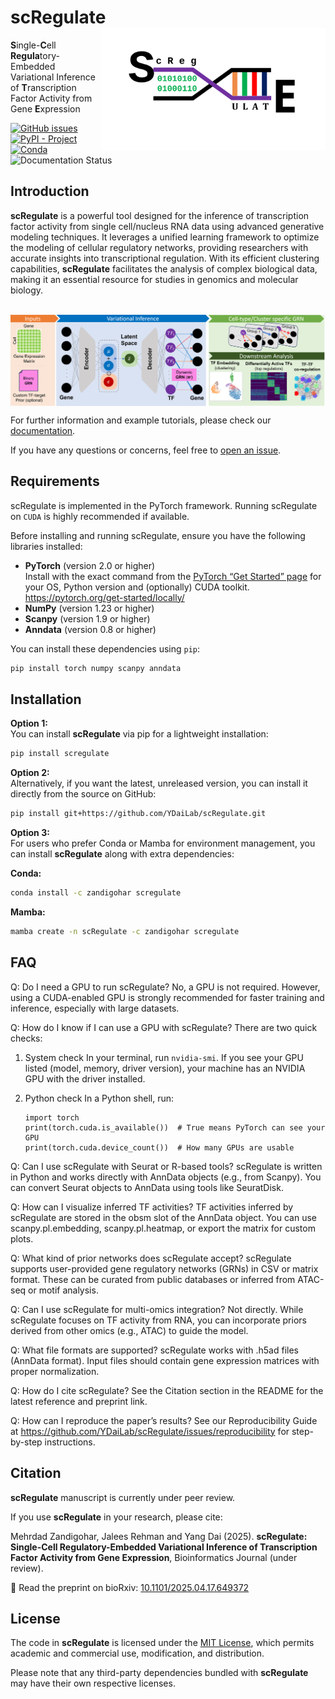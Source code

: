 # scRegulate<img src="https://raw.githubusercontent.com/YDaiLab/scRegulate/main/assets/tool_logo.svg" align="right" width="360" />
**S**ingle-**C**ell **Regula**tory-Embedded Variational Inference of **T**ranscription Factor Activity from Gene **E**xpression


[![GitHub issues](https://img.shields.io/github/issues/YDaiLab/scRegulate)](https://github.com/YDaiLab/scRegulate/issues)
[![PyPI - Project](https://img.shields.io/pypi/v/scRegulate)](https://pypi.org/project/scRegulate/)
[![Conda](https://img.shields.io/conda/dn/conda-forge/scRegulate)](https://anaconda.org/zandigohar/scregulate)
![Documentation Status](https://readthedocs.org/projects/scRegulate/badge/?version=latest)

## Introduction
**scRegulate** is a powerful tool designed for the inference of transcription factor activity from single cell/nucleus RNA data using advanced generative modeling techniques. It leverages a unified learning framework to optimize the modeling of cellular regulatory networks, providing researchers with accurate insights into transcriptional regulation. With its efficient clustering capabilities, **scRegulate** facilitates the analysis of complex biological data, making it an essential resource for studies in genomics and molecular biology.

<br>
<img src="https://raw.githubusercontent.com/YDaiLab/scRegulate/main/assets/Visual_Abstract.png" align="center" />
<br>

For further information and example tutorials, please check our [documentation](https://readthedocs.org/projects/scRegulate/badge/?version=latest).

If you have any questions or concerns, feel free to [open an issue](https://github.com/YDaiLab/scRegulate/issues).

## Requirements
scRegulate is implemented in the PyTorch framework. Running scRegulate on `CUDA` is highly recommended if available.


Before installing and running scRegulate, ensure you have the following libraries installed:
- **PyTorch** (version 2.0 or higher)  
  Install with the exact command from the [PyTorch “Get Started” page](https://pytorch.org/get-started/locally/) for your OS, Python version and (optionally) CUDA toolkit.
https://pytorch.org/get-started/locally/
- **NumPy** (version 1.23 or higher)
- **Scanpy** (version 1.9 or higher)
- **Anndata** (version 0.8 or higher)

You can install these dependencies using `pip`:

```bash
pip install torch numpy scanpy anndata
```

## Installation

**Option 1:**  
You can install **scRegulate** via pip for a lightweight installation:

```bash
pip install scregulate
```

**Option 2:**  
Alternatively, if you want the latest, unreleased version, you can install it directly from the source on GitHub:

```bash
pip install git+https://github.com/YDaiLab/scRegulate.git
```

**Option 3:**  
For users who prefer Conda or Mamba for environment management, you can install **scRegulate** along with extra dependencies:

**Conda:**
```bash
conda install -c zandigohar scregulate
```

**Mamba:**
```bash
mamba create -n scRegulate -c zandigohar scregulate
```

## FAQ

Q: Do I need a GPU to run scRegulate?
No, a GPU is not required. However, using a CUDA-enabled GPU is strongly recommended for faster training and inference, especially with large datasets.

Q: How do I know if I can use a GPU with scRegulate?
There are two quick checks:

1. System check
   In your terminal, run `nvidia-smi`. If you see your GPU listed (model, memory, driver version), your machine has an NVIDIA GPU with the driver installed.

2. Python check
   In a Python shell, run:
   ```
   import torch
   print(torch.cuda.is_available())  # True means PyTorch can see your GPU
   print(torch.cuda.device_count())  # How many GPUs are usable
   ```

Q: Can I use scRegulate with Seurat or R-based tools?
scRegulate is written in Python and works directly with AnnData objects (e.g., from Scanpy). You can convert Seurat objects to AnnData using tools like SeuratDisk.

Q: How can I visualize inferred TF activities?
TF activities inferred by scRegulate are stored in the obsm slot of the AnnData object. You can use scanpy.pl.embedding, scanpy.pl.heatmap, or export the matrix for custom plots.

Q: What kind of prior networks does scRegulate accept?
scRegulate supports user-provided gene regulatory networks (GRNs) in CSV or matrix format. These can be curated from public databases or inferred from ATAC-seq or motif analysis.

Q: Can I use scRegulate for multi-omics integration?
Not directly. While scRegulate focuses on TF activity from RNA, you can incorporate priors derived from other omics (e.g., ATAC) to guide the model.

Q: What file formats are supported?
scRegulate works with .h5ad files (AnnData format). Input files should contain gene expression matrices with proper normalization.

Q: How do I cite scRegulate?
See the Citation section in the README for the latest reference and preprint link.

Q: How can I reproduce the paper’s results?
See our Reproducibility Guide at https://github.com/YDaiLab/scRegulate/issues/reproducibility for step-by-step instructions.

## Citation

**scRegulate** manuscript is currently under peer review. 

If you use **scRegulate** in your research, please cite:

Mehrdad Zandigohar, Jalees Rehman and Yang Dai (2025). **scRegulate: Single-Cell Regulatory-Embedded Variational Inference of Transcription Factor Activity from Gene Expression**, Bioinformatics Journal (under review).

📄 Read the preprint on bioRxiv: [10.1101/2025.04.17.649372](https://doi.org/10.1101/2025.04.17.649372)


## License

The code in **scRegulate** is licensed under the [MIT License](https://opensource.org/licenses/MIT), which permits academic and commercial use, modification, and distribution. 

Please note that any third-party dependencies bundled with **scRegulate** may have their own respective licenses.

